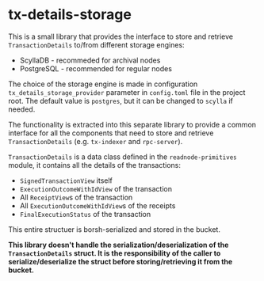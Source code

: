 # tx-details-storage

This is a small library that provides the interface to store and retrieve `TransactionDetails` to/from different storage engines:
* ScyllaDB - recommeded for archival nodes
* PostgreSQL - recommended for regular nodes

The choice of the storage engine is made in configuration `tx_details_storage_provider` parameter in `config.toml` file in the project root. The default value is `postgres`, but it can be changed to `scylla` if needed.

The functionality is extracted into this separate library to provide a common interface for all the components that need to store and retrieve `TransactionDetails` (e.g. `tx-indexer` and `rpc-server`).

`TransactionDetails` is a data class defined in the `readnode-primitives` module, it contains all the details of the transactions:
- `SignedTransactionView` itself
- `ExecutionOutcomeWithIdView` of the transaction
- All `ReceiptView`s of the transaction
- All `ExecutionOutcomeWithIdView`s of the receipts
- `FinalExecutionStatus` of the transaction

This entire structuer is borsh-serialized and stored in the bucket.

**This library doesn't handle the serialization/deserialization of the `TransactionDetails` struct. It is the responsibility of the caller to serialize/deserialize the struct before storing/retrieving it from the bucket.**

